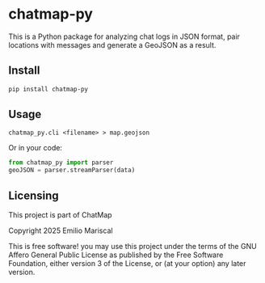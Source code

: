 # chatmap-py

This is a Python package for analyzing chat logs in JSON format,
pair locations with messages and generate a GeoJSON as a result.

## Install

```bash
pip install chatmap-py
```

## Usage

```
chatmap_py.cli <filename> > map.geojson
```

Or in your code:

```py
from chatmap_py import parser
geoJSON = parser.streamParser(data)
```

## Licensing

This project is part of ChatMap

Copyright 2025 Emilio Mariscal

This is free software! you may use this project under the terms of the GNU Affero General Public License as published by the Free Software Foundation, either version 3 of the License, or (at your option) any later version.

